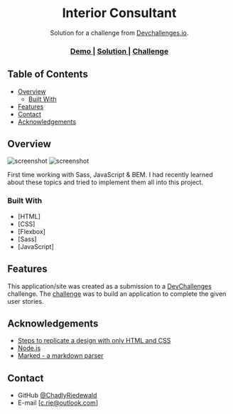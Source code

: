 <!-- Please update value in the {}  -->

<h1 align="center">Interior Consultant</h1>

<div align="center">
   Solution for a challenge from  <a href="http://devchallenges.io" target="_blank">Devchallenges.io</a>.
</div>

<div align="center">
  <h3>
    <a href="https://chadlyriedewald.github.io/devChallenges-interior-consultant/">
      Demo
    </a>
    <span> | </span>
    <a href="https://devchallenges.io/solutions/7CVhFucYnW1C0UDb0oQU">
      Solution
    </a>
    <span> | </span>
    <a href="https://devchallenges.io/challenges/Jymh2b2FyebRTUljkNcb">
      Challenge
    </a>
  </h3>
</div>

<!-- TABLE OF CONTENTS -->

## Table of Contents

- [Overview](#overview)
  - [Built With](#built-with)
- [Features](#features)
- [Contact](#contact)
- [Acknowledgements](#acknowledgements)

<!-- OVERVIEW -->

## Overview

![screenshot](https://chadlyriedewald.github.io/devChallenges-interior-consultant/assets/desktop.png)
![screenshot](https://chadlyriedewald.github.io/devChallenges-interior-consultant/assets/mobile.png)

First time working with Sass, JavaScript & BEM. I had recently learned about these topics and tried to implement them all into this project.

### Built With

<!-- This section should list any major frameworks that you built your project using. Here are a few examples.-->

- [HTML]
- [CSS]
- [Flexbox]
- [Sass]
- [JavaScript]

## Features

<!-- List the features of your application or follow the template. Don't share the figma file here :) -->

This application/site was created as a submission to a [DevChallenges](https://devchallenges.io/challenges) challenge. The [challenge](https://devchallenges.io/challenges/wBunSb7FPrIepJZAg0sY) was to build an application to complete the given user stories.

## Acknowledgements

<!-- This section should list any articles or add-ons/plugins that helps you to complete the project. This is optional but it will help you in the future. For exmpale -->

- [Steps to replicate a design with only HTML and CSS](https://devchallenges-blogs.web.app/how-to-replicate-design/)
- [Node.js](https://nodejs.org/)
- [Marked - a markdown parser](https://github.com/chjj/marked)

## Contact

- GitHub [@ChadlyRiedewald](https://{github.com/ChadlyRiedewald})
- E-mail [c.rie@outlook.com]
